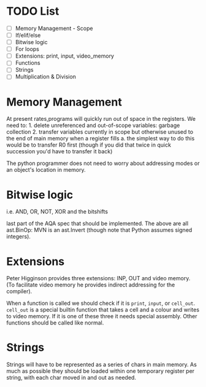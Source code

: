 # TODO List

- [ ] Memory Management - Scope
- [ ] If/elif/else
- [ ] Bitwise logic
- [ ] For loops
- [ ] Extensions: print, input, video_memory
- [ ] Functions
- [ ] Strings
- [ ] Multiplication & Division

# Memory Management

At present rates,programs will quickly run out of space in the registers.
We need to:
    1. delete unreferenced and out-of-scope variables: garbage collection
    2. transfer variables currently in scope but otherwise unused to the end of main memory when a register fills
    	a. the simplest way to do this would be to transfer R0 first (though if you did that twice in quick succession you'd have to transfer it back)

The python programmer does not need to worry about addressing modes or an object's location in memory.

# Bitwise logic

i.e. AND, OR, NOT, XOR and the bitshifts

last part of the AQA spec that should be implemented.
The above are all ast.BinOp: MVN is an ast.Invert (though note that Python assumes signed integers).

# Extensions

Peter Higginson provides three extensions: INP, OUT and video memory.
(To facilitate video memory he provides indirect addressing for the compiler).

When a function is called we should check if it is `print`, `input`, or `cell_out`.
`cell_out` is a special builtin function that takes a cell and a colour and writes to video memory.
If it is one of these three it needs special assembly.
Other functions should be called like normal.

# Strings 

Strings will have to be represented as a series of chars in main memory.
As much as possible they should be loaded within one temporary register per string, with each char moved in and out as needed.

